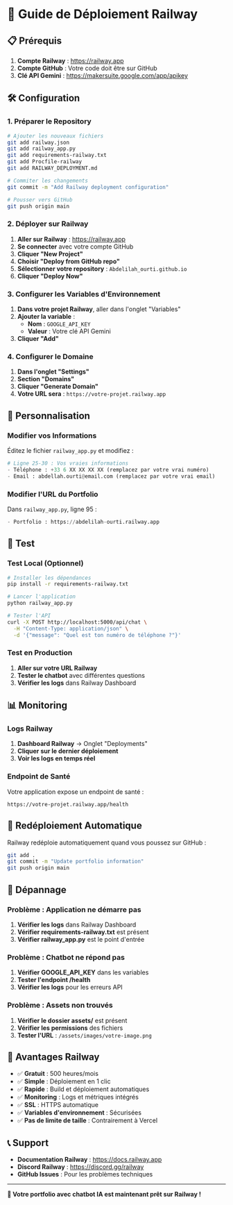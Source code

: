 # 🚀 Guide de Déploiement Railway

## 📋 Prérequis

1. **Compte Railway** : https://railway.app
2. **Compte GitHub** : Votre code doit être sur GitHub
3. **Clé API Gemini** : https://makersuite.google.com/app/apikey

## 🛠️ Configuration

### 1. Préparer le Repository

```bash
# Ajouter les nouveaux fichiers
git add railway.json
git add railway_app.py
git add requirements-railway.txt
git add Procfile-railway
git add RAILWAY_DEPLOYMENT.md

# Commiter les changements
git commit -m "Add Railway deployment configuration"

# Pousser vers GitHub
git push origin main
```

### 2. Déployer sur Railway

1. **Aller sur Railway** : https://railway.app
2. **Se connecter** avec votre compte GitHub
3. **Cliquer "New Project"**
4. **Choisir "Deploy from GitHub repo"**
5. **Sélectionner votre repository** : `Abdelilah_ourti.github.io`
6. **Cliquer "Deploy Now"**

### 3. Configurer les Variables d'Environnement

1. **Dans votre projet Railway**, aller dans l'onglet "Variables"
2. **Ajouter la variable** :
   - **Nom** : `GOOGLE_API_KEY`
   - **Valeur** : Votre clé API Gemini
3. **Cliquer "Add"**

### 4. Configurer le Domaine

1. **Dans l'onglet "Settings"**
2. **Section "Domains"**
3. **Cliquer "Generate Domain"**
4. **Votre URL sera** : `https://votre-projet.railway.app`

## 🔧 Personnalisation

### Modifier vos Informations

Éditez le fichier `railway_app.py` et modifiez :

```python
# Ligne 25-30 : Vos vraies informations
- Téléphone : +33 6 XX XX XX XX (remplacez par votre vrai numéro)
- Email : abdellah.ourti@email.com (remplacez par votre vrai email)
```

### Modifier l'URL du Portfolio

Dans `railway_app.py`, ligne 95 :
```python
- Portfolio : https://abdelilah-ourti.railway.app
```

## 🧪 Test

### Test Local (Optionnel)

```bash
# Installer les dépendances
pip install -r requirements-railway.txt

# Lancer l'application
python railway_app.py

# Tester l'API
curl -X POST http://localhost:5000/api/chat \
  -H "Content-Type: application/json" \
  -d '{"message": "Quel est ton numéro de téléphone ?"}'
```

### Test en Production

1. **Aller sur votre URL Railway**
2. **Tester le chatbot** avec différentes questions
3. **Vérifier les logs** dans Railway Dashboard

## 📊 Monitoring

### Logs Railway

1. **Dashboard Railway** → Onglet "Deployments"
2. **Cliquer sur le dernier déploiement**
3. **Voir les logs en temps réel**

### Endpoint de Santé

Votre application expose un endpoint de santé :
```
https://votre-projet.railway.app/health
```

## 🔄 Redéploiement Automatique

Railway redéploie automatiquement quand vous poussez sur GitHub :

```bash
git add .
git commit -m "Update portfolio information"
git push origin main
```

## 🚨 Dépannage

### Problème : Application ne démarre pas

1. **Vérifier les logs** dans Railway Dashboard
2. **Vérifier requirements-railway.txt** est présent
3. **Vérifier railway_app.py** est le point d'entrée

### Problème : Chatbot ne répond pas

1. **Vérifier GOOGLE_API_KEY** dans les variables
2. **Tester l'endpoint /health**
3. **Vérifier les logs** pour les erreurs API

### Problème : Assets non trouvés

1. **Vérifier le dossier assets/** est présent
2. **Vérifier les permissions** des fichiers
3. **Tester l'URL** : `/assets/images/votre-image.png`

## 🎯 Avantages Railway

- ✅ **Gratuit** : 500 heures/mois
- ✅ **Simple** : Déploiement en 1 clic
- ✅ **Rapide** : Build et déploiement automatiques
- ✅ **Monitoring** : Logs et métriques intégrés
- ✅ **SSL** : HTTPS automatique
- ✅ **Variables d'environnement** : Sécurisées
- ✅ **Pas de limite de taille** : Contrairement à Vercel

## 📞 Support

- **Documentation Railway** : https://docs.railway.app
- **Discord Railway** : https://discord.gg/railway
- **GitHub Issues** : Pour les problèmes techniques

---

**🎉 Votre portfolio avec chatbot IA est maintenant prêt sur Railway !** 